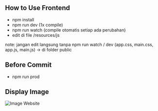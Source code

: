 ## How to Use Frontend

- npm install
- npm run dev (1x compile)
- npm run watch (compile otomatis setiap ada perubahan)
- edit di file /resources/js

note: jangan edit langsung tanpa npm run watch / dev (app.css, main.css, app.js, main.js) -> di folder public

## Before Commit
 - npm run prod

## Display Image

<img src="./screenshot.png" alt="Image Website">